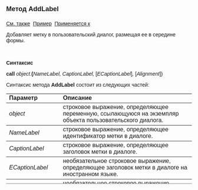 ﻿<html>
<head>
<title>Диалог\AddLabel</title>
</head>

<body>

<p><font size="4" face="Arial"><strong>Метод AddLabel<br>
<br>
</strong></font><font face="Arial"><a href="../Asustpar.html">См. также</a>&nbsp;
<a href="../../Examples/E_AsUstPar.html">Пример</a>&nbsp; <a href="../Asustpar.html">
Применяется к</a></font></p>

<p><font face="Arial">Добавляет метку в пользовательский диалог, 
размещая ее в середине формы.</font></p>

<p>&nbsp;</p>

<p class="label"><font face="Arial"><b>Синтаксис</b></font></p>

<p><font face="Arial"><strong>call</strong> <em>object</em>.<strong>(</strong><em>NameLabel, 
CaptionLabel, </em>[<em>ECaptionLabel</em>]<em>,</em><strong> </strong>[</font><em><font face="Arial">Alignment</font></em><font face="Arial">])</font></p>

<p><font face="Arial">Синтаксис метода <strong>AddLabel</strong>
состоит из следующих частей:</font></p>

<table border="1" cellPadding="5" cols="2" frame="below" rules="rows" height="246">
<TBODY>
  <tr vAlign="top">
    <td class="label" width="29%" height="18"><font face="Arial"><b>
	Параметр</b></font></td>
    <td class="label" width="71%" height="18"><font face="Arial"><strong>
	Описание</strong></font></td>
  </tr>
  <tr>
    <td width="29%" height="36"><em><font face="Arial">object</font></em></td>
    <td width="71%" height="36"><font face="Arial">строковое 
	выражение, определяющее переменную, ссылающуюся на экземпляр объекта 
	пользовательского диалога.</font></td>
  </tr>
  <tr>
    <td width="29%" height="18"><font face="Arial"><em>NameLabel</em></font></td>
    <td width="71%" height="18"><font face="Arial">строковое 
	выражение, определяющее идентификатор метки в диалоге.</font></td>
  </tr>
  <tr>
    <td width="29%" height="18"><font face="Arial"><em>CaptionLabel</em></font></td>
    <td width="71%" height="18"><font face="Arial">строковое 
	выражение, определяющее заголовок метки в диалоге.</font></td>
  </tr>
</TBODY>
  <tr>
    <td width="29%" height="36"><em><font face="Arial">ECaptionLabel</font></em></td>
    <td width="71%" height="36"><font face="Arial">необязательное 
	строковое выражение, определяющее заголовок метки в диалоге на иностранном 
	языке.</font></td>
  </tr>
  <tr>
    <td width="29%" height="36"><em><font face="Arial">Alignment</font></em></td>
    <td width="71%" height="36"><font face="Arial">необязательное 
	строковое выражение, определяющее выравнивание метки&nbsp; относительно диалога. 
	При значении 0 - выравнивание на лево, при 1 - выравнивание на право, при 2 
	- выравнивание по середине, при 3 - добавляет линии справа от метки, при 4 - 
        добавляет линии слева от метки, при 5 - добавляет линии как слева, так и справа. По умолчанию принимает значение 0.<br />
        </font></td>
  </tr>
    </table>
</body>
</html>
